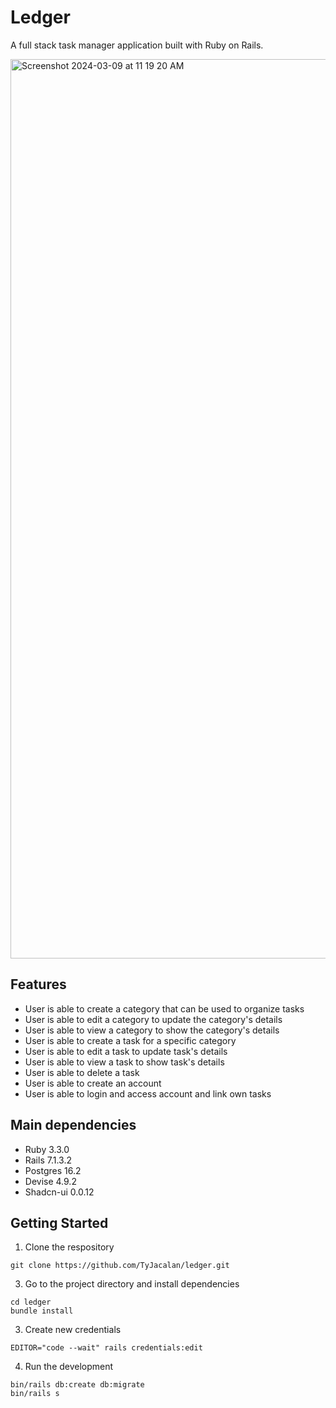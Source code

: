 # Ledger

A full stack task manager application built with Ruby on Rails.

<img width="1439" alt="Screenshot 2024-03-09 at 11 19 20 AM" src="https://github.com/TyJacalan/ledger/assets/143598524/3382e13f-b1e1-404d-a054-9f1257b386fe">

## Features

* User is able to create a category that can be used to organize tasks
* User is able to edit a category to update the category's details
* User is able to view a category to show the category's details
* User is able to create a task for a specific category
* User is able to edit a task to update task's details
* User is able to view a task to show task's details
* User is able to delete a task
* User is able to create an account
* User is able to login and access account and link own tasks

## Main dependencies

* Ruby 3.3.0
* Rails 7.1.3.2
* Postgres 16.2
* Devise 4.9.2
* Shadcn-ui 0.0.12

## Getting Started

1. Clone the respository
```
git clone https://github.com/TyJacalan/ledger.git
```
3. Go to the project directory and install dependencies
```
cd ledger
bundle install
```
3. Create new credentials
```
EDITOR="code --wait" rails credentials:edit
```
4. Run the development
```
bin/rails db:create db:migrate
bin/rails s
```
